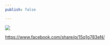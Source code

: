 ```yaml
---
publish: false

---
```

![](https://youtu.be/SJqpiAs-5wg?si=PoYUJCU9KGJTFa-u)

https://www.facebook.com/share/p/15q1g783eN/